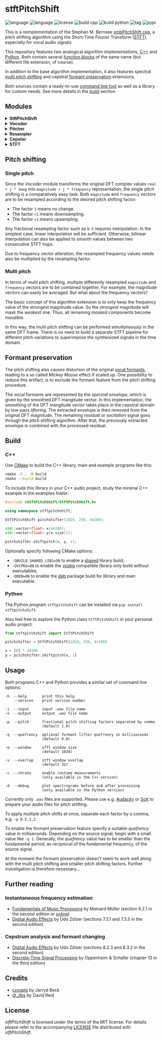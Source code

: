 # stftPitchShift

![language](https://img.shields.io/badge/language-C%2B%2B-blue)
![language](https://img.shields.io/badge/language-Python-blue)
![license](https://img.shields.io/github/license/jurihock/stftPitchShift?color=blue)
![build cpp](https://img.shields.io/github/workflow/status/jurihock/stftPitchShift/cpp?label=build%20cpp)
![build python](https://img.shields.io/github/workflow/status/jurihock/stftPitchShift/python?label=build%20python)
![tag](https://img.shields.io/github/v/tag/jurihock/stftPitchShift?color=gold)
![pypi](https://img.shields.io/pypi/v/stftpitchshift?color=gold)

This is a reimplementation of the Stephan M. Bernsee [smbPitchShift.cpp](https://blogs.zynaptiq.com/bernsee/download), a pitch shifting algorithm using the Short-Time Fourier Transform ([STFT](https://www.audiolabs-erlangen.de/resources/MIR/FMP/C2/C2_STFT-Basic.html)), especially for vocal audio signals.

This repository features two analogical algorithm implementations, [C++](cpp/StftPitchShift) and [Python](python/stftpitchshift). Both contain several [function blocks](#modules) of the same name (but different file extension, of course).

In addition to the base algorithm implementation, it also features spectral [multi pitch shifting](#pitch-shifting) and cepstral [formant preservation](#formant-preservation) extensions.

Both sources contain a ready-to-use [command line tool](#usage) as well as a library for custom needs. See more details in the [build](#build) section.

## Modules

<details>
<summary><strong>StftPitchShift</strong></summary>

The *StftPitchShift* module provides a full-featured audio processing chain to perform the pitch shifting of a single audio track, based on the built in *STFT* implementation.

Exclusively in the C++ environment the additional *StftPitchShiftCore* module can be used to embed this pitch shifting implementation in an existing real-time *STFT* pipeline.
</details>

<details>
<summary><strong>Vocoder</strong></summary>

The *Vocoder* module transforms the DFT spectral data according to the original algorithm, which is actually the *instantaneous frequency estimation* technique. See also [further reading](#further-reading) for more details.

The particular `encode` function replaces the input DFT values by the `magnitude + j * frequency` complex numbers, representing the phase error based frequency estimation in the imaginary part.

The `decode` function does an inverse transformation back to the original DFT complex numbers, by replacing eventually modified frequency value by the reconstructed phase value.
</details>

<details>
<summary><strong>Pitcher</strong></summary>

The *Pitcher* module performs single or multi pitch shifting of the encoded DFT frame depending on the specified fractional factors.
</details>

<details>
<summary><strong>Resampler</strong></summary>

The *Resampler* module provides the `linear` interpolation routine, to actually perform pitch shifting, based on the *Vocoder* DFT transform.
</details>

<details>
<summary><strong>Cepster</strong></summary>

The *Cepster* module estimates a spectral envelope of the DFT magnitude vector, representing the vocal tract resonances. This computation takes place in the cepstral domain by applying a low-pass filter. The cutoff value of the low-pass filter or *lifter* is the *quefrency* value to be specified in seconds or milliseconds.
</details>

<details>
<summary><strong>STFT</strong></summary>

As the name of this module already implies, it performs the comprehensive *STFT* analysis and synthesis steps.
</details>

## Pitch shifting

### Single pitch

Since the *Vocoder* module transforms the original DFT complex values `real + j * imag` into `magnitude + j * frequency` representation, the single pitch shifting is a comparatively easy task. Both `magnitude` and `frequency` vectors are to be resampled according to the desired pitch shifting factor:

* The factor `1` means no change.
* The factor `<1` means downsampling.
* The factor `>1` means upsampling.

Any fractional resampling factor such as `0.5` requires interpolation. In the simplest case, linear interpolation will be sufficient. Otherwise, bilinear interpolation can also be applied to smooth values between two consecutive STFT hops.

Due to frequency vector alteration, the resampled frequency values needs also be multiplied by the resampling factor.

### Multi pitch

In terms of multi pitch shifting, multiple differently resampled `magnitude` and `frequency` vectors are to be combined together. For example, the magnitude vectors can easily be averaged. But what about the frequency vectors?

The basic concept of this algorithm extension is to only keep the frequency value of the strongest magnitude value. So the *strongest* magnitude will mask the *weakest* one. Thus, all remaining *masked* components become *inaudible*.

In this way, the multi pitch shifting can be performed *simultaneously* in the same DFT frame. There is no need to build a separate STFT pipeline for different pitch variations to superimpose the synthesized signals in the time domain.

## Formant preservation

The pitch shifting also causes distortion of the original [vocal formants](https://en.wikipedia.org/wiki/Formant), leading to a so called *Mickey Mouse* effect if scaled up. One possibility to reduce this artifact, is to exclude the formant feature from the pitch shifting procedure.

The vocal formants are represented by the *spectral envelope*, which is given by the smoothed DFT mangitude vector. In this implementation, the smoothing of the DFT mangitude vector takes place in the cepstral domain by low-pass *liftering*. The extracted envelope is then removed from the original DFT magnitude. The remaining *residual* or *excitation* signal goes through the pitch shifting algorithm. After that, the previously extracted envelope is combined with the processed residual.

## Build

### C++

Use [CMake](http://cmake.org) to build the C++ library, main and example programs like this:

```cmd
cmake -S . -B build
cmake --build build
```

To include this library in your C++ audio project, study the minimal C++ example in the examples folder:

```cpp
#include <StftPitchShift/StftPitchShift.h>

using namespace stftpitchshift;

StftPitchShift pitchshifter(1024, 256, 44100);

std::vector<float> x(44100);
std::vector<float> y(x.size());

pitchshifter.shiftpitch(x, y, 1);
```

Optionally specify following CMake options:

* `-DBUILD_SHARED_LIBS=ON` to enable a [shared](https://cmake.org/cmake/help/latest/variable/BUILD_SHARED_LIBS.html) library build,
* `-DVCPKG=ON` to enable the [vcpkg](https://vcpkg.io) compatible library only build without executables,
* `-DDEB=ON` to enable the [deb](https://en.wikipedia.org/wiki/Deb_(file_format)) package build for library and main executable.

### Python

The Python program `stftpitchshift` can be installed via `pip install stftpitchshift`.

Also feel free to explore the Python class `StftPitchShift` in your personal audio project:

```python
from stftpitchshift import StftPitchShift

pitchshifter = StftPitchShift(1024, 256, 44100)

x = [0] * 44100
y = pitchshifter.shiftpitch(x, 1)
```

## Usage

Both programs C++ and Python provides a similar set of command line options:

```
-h  --help       print this help
    --version    print version number

-i  --input      input .wav file name
-o  --output     output .wav file name

-p  --pitch      fractional pitch shifting factors separated by comma
                 (default 1.0)

-q  --quefrency  optional formant lifter quefrency in milliseconds
                 (default 0.0)

-w  --window     sfft window size
                 (default 1024)

-v  --overlap    stft window overlap
                 (default 32)

-c  --chrono     enable runtime measurements
                 (only available in the C++ version)

-d  --debug      plot spectrograms before and after processing
                 (only available in the Python version)
```

Currently only `.wav` files are supported. Please use e.g. [Audacity](http://www.audacityteam.org) or [SoX](http://sox.sourceforge.net) to prepare your audio files for pitch shifting.

To apply multiple pitch shifts at once, separate each factor by a comma, e.g. `-p 0.5,1,2`.

To enable the formant preservation feature specify a suitable *quefrency* value in milliseconds. Depending on the source signal, begin with a small value like `-q 1`. Generally, the *quefrency* value has to be smaller than the fundamental period, as reciprocal of the fundamental frequency, of the source signal.

At the moment the formant preservation doesn't seem to work well along with the multi pitch shifting and smaller pitch shifting factors. Further investigation is therefore necessary...

## Further reading

### Instantaneous frequency estimation

* [Fundamentals of Music Processing](http://www.music-processing.de) by Meinard Müller (section 8.2.1 in the second edition or [online](https://www.audiolabs-erlangen.de/resources/MIR/FMP/C8/C8S2_InstantFreqEstimation.html))
* [Digital Audio Effects](http://www.dafx.de) by Udo Zölzer (sections 7.3.1 and 7.3.5 in the second edition)

### Cepstrum analysis and formant changing

* [Digital Audio Effects](http://www.dafx.de) by Udo Zölzer (sections 8.2.3 and 8.3.2 in the second edition)
* [Discrete-Time Signal Processing](https://www.pearson.com/us/higher-education/program/Oppenheim-Discrete-Time-Signal-Processing-3rd-Edition/PGM212808.html) by Oppenheim & Schafer (chapter 13 in the third edition)

## Credits

* [cxxopts](https://github.com/jarro2783/cxxopts) by Jarryd Beck
* [dr_libs](https://github.com/mackron/dr_libs) by David Reid

## License

*stftPitchShift* is licensed under the terms of the MIT license.
For details please refer to the accompanying [LICENSE](LICENSE) file distributed with *stftPitchShift*.
